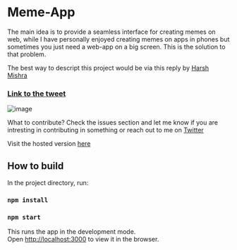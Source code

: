 # Meme-App

The main idea is to provide a seamless interface for creating memes on web, while I have personally enjoyed creating memes on apps in phones but sometimes you just need a web-app on a big screen. This is the solution to that problem.  

The best way to descript this project would be via this reply by [Harsh Mishra](https://twitter.com/harsh_casper)  
### [Link to the tweet](https://twitter.com/harsh_casper/status/1392132575884283909) 
![image](https://user-images.githubusercontent.com/33520257/118286744-697ecb00-b4f0-11eb-828e-cffea24bfddb.png)  

What to contribute? Check the issues section and let me know if you are intresting in contributing in something or reach out to me on [Twitter](https://twitter.com/jai_dewani)

Visit the hosted version [here](https://jai-dewani.github.io/Meme-App/)

## How to build 

In the project directory, run:
### `npm install`

### `npm start`

This runs the app in the development mode.  
Open [http://localhost:3000](http://localhost:3000) to view it in the browser.

